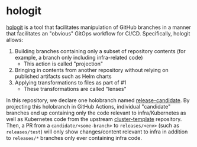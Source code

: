 # hologit

[hologit](https://github.com/JarvusInnovations/hologit) is a tool that facilitates manipulation of
GitHub branches in a manner that facilitates an "obvious" GitOps workflow for CI/CD. Specifically,
hologit allows:

1. Building branches containing only a subset of repository contents (for example, a branch only including infra-related code)
    * This action is called "projection"
2. Bringing in contents from another repository without relying on published artifacts such as Helm charts
3. Applying transformations to files as part of #1
    * These transformations are called "lenses"

In this repository, we declare one holobranch named [release-candidate](../branches/release-candidate).
By projecting this holobranch in GitHub Actions, individual "candidate" branches end up containing
only the code relevant to infra/Kubernetes as well as Kubernetes code from the upstream [cluster-template](https://github.com/JarvusInnovations/cluster-template)
repository. Then, a PR from a `candidate/<some-branch>` to `releases/<env>` (such as `releases/test`) will only show changes/content
relevant to infra in addition to `releases/*` branches only ever containing infra code.
